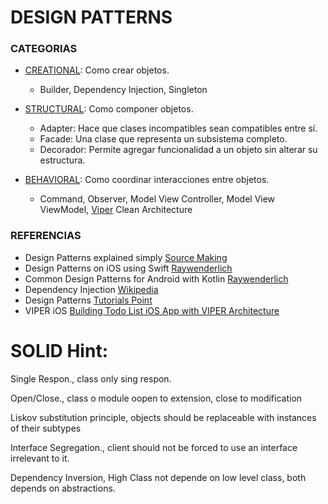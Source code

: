 # DESIGN PATTERNS #

### CATEGORIAS ###

* [CREATIONAL](https://github.com/richimf/DesignPatterns/blob/master/README-Creational.md): Como crear objetos.
  - Builder, Dependency Injection, Singleton

* [STRUCTURAL](https://github.com/richimf/DesignPatterns/blob/master/README-Structural.md): Como componer objetos.
  - Adapter: Hace que clases incompatibles sean compatibles entre sí.
  - Facade:  Una clase que representa un subsistema completo.
  - Decorador: Permite agregar funcionalidad a un objeto sin alterar su estructura.

* [BEHAVIORAL](https://github.com/richimf/DesignPatterns/blob/master/README-Behavioral.md): Como coordinar interacciones entre objetos.
  - Command, Observer, Model View Controller, Model View ViewModel, [Viper](https://github.com/richimf/DesignPatterns/blob/master/Swift/VIPER/VIPER.md) Clean Architecture


### REFERENCIAS ###
* Design Patterns explained simply [Source Making](https://sourcemaking.com/design_patterns)
* Design Patterns on iOS using Swift [Raywenderlich](https://www.raywenderlich.com/160651/design-patterns-ios-using-swift-part-12)
* Common Design Patterns for Android with Kotlin [Raywenderlich](https://www.raywenderlich.com/168038/common-design-patterns-android-kotlin)
* Dependency Injection [Wikipedia](https://en.wikipedia.org/wiki/Dependency_injection)
* Design Patterns [Tutorials Point](https://www.tutorialspoint.com/design_pattern/proxy_pattern.htm)
* VIPER iOS [Building Todo List iOS App with VIPER Architecture](https://medium.com/swift2go/building-todo-list-ios-app-with-viper-architecture-bc954ea371bb)


# SOLID Hint:

Single Respon., class only sing respon.

Open/Close., class o module oopen to extension, close to modification

Liskov substitution principle, objects should be replaceable with instances of their subtypes

Interface Segregation., client should not be forced to use an interface irrelevant to it.

Dependency Inversion, High Class not depende on low level class, both depends on abstractions.






